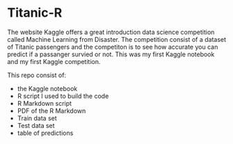 # Titanic-R
The website Kaggle offers a great introduction data science competition called Machine Learning from Disaster. The competition consist of a dataset of Titanic passengers and the competiton is to see how accurate you can predict if a passanger survied or not. This was my first Kaggle notebook and my first Kaggle competition.

This repo consist of: 
* the Kaggle notebook
* R script I used to build the code
* R Markdown script
* PDF of the R Markdown
* Train data set
* Test data set
* table of predictions
